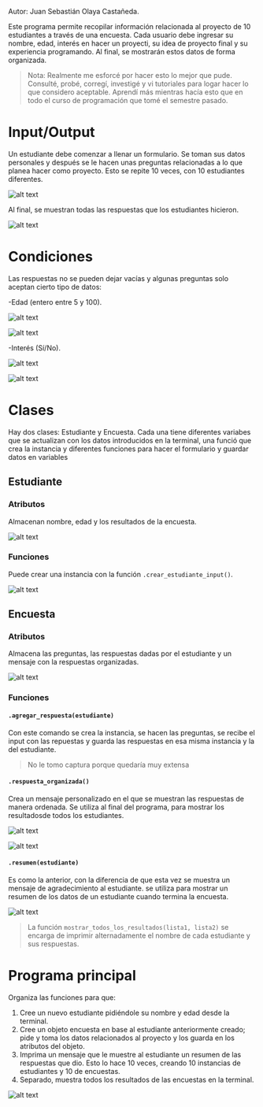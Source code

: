 Autor: Juan Sebastián Olaya Castañeda.

Este programa permite recopilar información relacionada al proyecto de 10 estudiantes a través de una encuesta. Cada usuario debe ingresar su nombre, edad, interés en hacer un proyecti, su idea de proyecto final y su experiencia programando. Al final, se mostrarán estos datos de forma organizada.

>Nota: Realmente me esforcé por hacer esto lo mejor que pude. Consulté, probé, corregí, investigé y vi tutoriales para logar hacer lo que considero aceptable. Aprendí más mientras hacía esto que en todo el curso de programación que tomé el semestre pasado.

# Input/Output
Un estudiante debe comenzar a llenar un formulario. Se toman sus datos personales y después se le hacen unas preguntas relacionadas a lo que planea hacer como proyecto. Esto se repite 10 veces, con 10 estudiantes diferentes.

![alt text](<Screenshot 2025-09-16 at 00.30.39.png>)

Al final, se muestran todas las respuestas que los estudiantes hicieron.

![alt text](<Screenshot 2025-09-16 at 00.31.43.png>)

# Condiciones
Las respuestas no se pueden dejar vacías y algunas preguntas solo aceptan cierto tipo de datos:

-Edad (entero entre 5 y 100).

![alt text](<Screenshot 2025-09-16 at 01.00.14.png>)

![alt text](<Screenshot 2025-09-16 at 00.39.21.png>)


-Interés (Sí/No).

![alt text](<Screenshot 2025-09-16 at 01.00.14-1.png>)

![alt text](<Screenshot 2025-09-16 at 00.39.52.png>)

# Clases
Hay dos clases: Estudiante y Encuesta. Cada una tiene  diferentes variabes que se actualizan con los datos introducidos en la terminal, una funció que crea la instancia y diferentes funciones para hacer el formulario y guardar datos en variables

## Estudiante
### Atributos
Almacenan nombre, edad y los resultados de la encuesta. 

![alt text](<Screenshot 2025-09-16 at 00.47.10.png>)

### Funciones
Puede crear una instancia con la función `.crear_estudiante_input()`.

![alt text](<Screenshot 2025-09-16 at 01.12.25.png>)

## Encuesta
### Atributos
Almacena las preguntas, las respuestas dadas por el estudiante y un mensaje con la respuestas organizadas.

![alt text](<Screenshot 2025-09-16 at 01.12.25-1.png>)

### Funciones
#### `.agregar_respuesta(estudiante)`
Con este comando se crea la instancia, se hacen las preguntas, se recibe el input con las repuestas y guarda las respuestas en esa misma instancia y la del estudiante.
>No le tomo captura porque quedaría muy extensa

#### `.respuesta_organizada()`
Crea un mensaje personalizado en el que se muestran las respuestas de manera ordenada. Se utiliza al final del programa, para mostrar los resultadosde todos los estudiantes.

![alt text](<Screenshot 2025-09-16 at 01.28.42.png>)

![alt text](<Screenshot 2025-09-16 at 01.31.00.png>)

#### `.resumen(estudiante)`
Es como la anterior, con la diferencia de que esta vez se muestra un mensaje de agradecimiento al estudiante. se utiliza para mostrar un resumen de los datos de un estudiante cuando termina la encuesta.

![alt text](<Screenshot 2025-09-16 at 01.35.13.png>)

>La función `mostrar_todos_los_resultados(lista1, lista2)` se encarga de imprimir alternadamente el nombre de cada estudiante y sus respuestas.

# Programa principal
Organiza las funciones para que:
1. Cree un nuevo estudiante pidiéndole su nombre y edad desde la terminal.
2. Cree un objeto encuesta en base al estudiante anteriormente creado; pide y toma los datos relacionados al proyecto y los guarda en los atributos del objeto.
3. Imprima un mensaje que le muestre al estudiante un resumen de las respuestas que dio.
Esto lo hace 10 veces, creando 10 instancias de estudiantes y 10 de encuestas.
4. Separado, muestra todos los resultados de las encuestas en la terminal.

![alt text](<Screenshot 2025-09-16 at 01.52.29.png>)